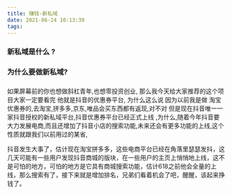 ```yaml
---
title: 赚钱-新私域
date: 2021-06-24 10:13:39
tags:
---
```


### 新私域是什么 ?
### 为什么要做新私域?
### 





如果屏幕前的你也想做斜杠青年,也想零投资创业, 那么我今天给大家推荐的这个项目大家一定要看完
他就是抖音的优惠券平台, 为什么这么说  因为以前我是做 淘宝优惠券的,去淘宝,拼多多,京东,唯品会买东西都有返现,对不对 但是现在抖音唯一一家抖音授权的新私域平台,抖音优惠券平台已经正式上线 ,为什么,随着今年抖音要大力发展电商,而且还增加了抖音小店的搜索功能,未来还会有更多功能的上线,这个性质就跟我们以前用过的某省,

抖音发生大事了，估计现在淘宝拼多多，这些电商平台已经在角落里瑟瑟发抖，这几天可能有一些用户发现抖音商城的版块，在一些用户的主页上悄悄地上线，这不是可怕的地方，可怕的地方是它具有商城搜索功能，估计618之前他会全量的上线，那么搜索有了，接下来就是增加排名，兄弟们看着机会了吧，醒醒，该起来挣钱了。




